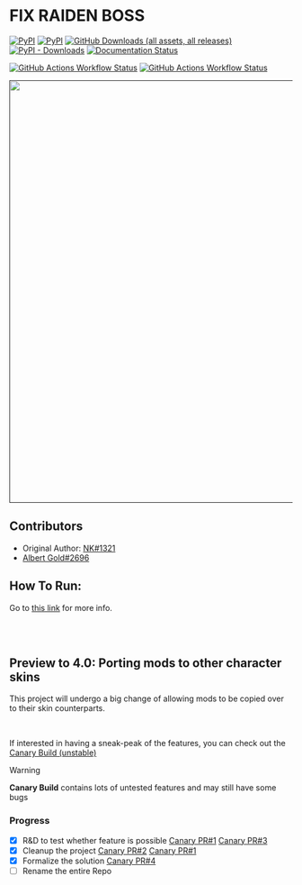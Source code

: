 # FIX RAIDEN BOSS
[![PyPI](https://img.shields.io/pypi/pyversions/FixRaidenBoss2)](https://www.python.org/downloads/)
[![PyPI](https://img.shields.io/pypi/v/FixRaidenBoss2)](https://pypi.org/project/FixRaidenBoss2/)
[![GitHub Downloads (all assets, all releases)](https://img.shields.io/github/downloads/nhok0169/Fix-Raiden-Boss/total?label=Github%20Downloads)](https://github.com/nhok0169/Fix-Raiden-Boss)
[![PyPI - Downloads](https://img.shields.io/pypi/dm/FixRaidenBoss2?label=Pypi%20Downloads)](https://pypi.org/project/FixRaidenBoss2/)
[![Documentation Status](https://readthedocs.org/projects/fix-raiden-boss/badge/?version=latest)](https://fix-raiden-boss.readthedocs.io/en/latest/?badge=latest)

[![GitHub Actions Workflow Status](https://img.shields.io/github/actions/workflow/status/nhok0169/Fix-Raiden-Boss/unit-tests.yml?label=Unit%20Tests)](https://github.com/nhok0169/Fix-Raiden-Boss/actions/workflows/unit-tests.yml)
[![GitHub Actions Workflow Status](https://img.shields.io/github/actions/workflow/status/nhok0169/Fix-Raiden-Boss/integration-tests.yml?label=Integration%20Tests)](https://github.com/nhok0169/Fix-Raiden-Boss/actions/workflows/integration-tests.yml)


<a href=""><img alt="" src="https://github.com/nhok0169/Fix-Raiden-Boss/blob/nhok0169/Docs/src/_static/images/raiden.jpg" style="width:750px; height: auto;"></a>

## Contributors
- Original Author: [NK#1321](https://discordapp.com/users/277117247523389450)
- [Albert Gold#2696](https://discordapp.com/users/367087171154214914)


## How To Run:
Go to [this link](https://github.com/nhok0169/Fix-Raiden-Boss/tree/update-readmes/Fix-Raiden-Boss%202.0%20(for%20all%20user%20)/api) for more info.


<br>
<br>

## Preview to 4.0: Porting mods to other character skins
This project will undergo a big change of allowing mods to be copied over to their skin counterparts.

<br>

If interested in having a sneak-peak of the features, you can check out the [Canary Build (unstable)](https://github.com/Alex-Au1/Fix-Raiden-Boss/blob/development/Fix-Raiden-Boss%202.0%20(for%20all%20user%20)/script%20build/src/FixRaidenBoss2/FixRaidenBoss2.py)

> [!WARNING]  
> **Canary Build** contains lots of untested features and may still have some bugs


### Progress
- [x] R&D to test whether feature is possible  [Canary PR#1](https://github.com/Alex-Au1/Fix-Raiden-Boss/pull/1) [Canary PR#3](https://github.com/Alex-Au1/Fix-Raiden-Boss/pull/3)
- [x] Cleanup the project [Canary PR#2](https://github.com/Alex-Au1/Fix-Raiden-Boss/pull/2) [Canary PR#1](https://github.com/Alex-Au1/Fix-Raiden-Boss/pull/1)
- [x] Formalize the solution [Canary PR#4](https://github.com/Alex-Au1/Fix-Raiden-Boss/pull/4)
- [ ] Rename the entire Repo
